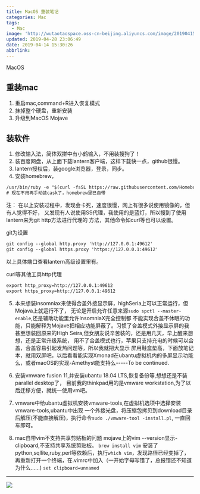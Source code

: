 ```yaml
---
title: MacOS 重装笔记
categories: Mac
tags:
  - Mac
image: 'http://wutaotaospace.oss-cn-beijing.aliyuncs.com/image/20190415_1.jpg'
updated: 2019-04-28 23:06:49
date: 2019-04-14 15:30:26
abbrlink:
---
```

MacOS
<!-- more -->
## 重装mac
1. 重启mac,command+R进入恢复模式
2. 抹掉整个硬盘，重新安装
3. 升级到MacOS Mojave
## 装软件
1. 修改输入法，简体双拼中有小鹤输入，不用装搜狗了！
2. 装百度网盘，从上面下载lantern客户端，这样下载快一点，github很慢。
3. lantern授权后，装google浏览器，登录，同步。
4. 安装homebrew，
```txt
/usr/bin/ruby -e "$(curl -fsSL https://raw.githubusercontent.com/Homebrew/install/master/install)"
# 现在不用再手动装cask了，homebrew里已自带
```
注： 在以上安装过程中，发现会卡死，速度很慢，网上有很多说使用镜像的，但有人觉得不好，
又发现有人说使用SS代理，我使用的是蓝灯，所以搜到了使用lantern来为git http方法进行代理的
方法，其他命令如curl等也可以设置。

git为设置
```txt
git config --global http.proxy 'http://127.0.0.1:49612'
git config --global https.proxy 'https://127.0.0.1:49612'
```
以上具体端口查看lantern高级设置里有。

curl等其他工具http代理
```txt
export http_proxy=http://127.0.0.1:49612
export https_proxy=http://127.0.0.1:49612
```
5. 本来想装insomniax来使得合盖外接显示屏，highSeria上可以正常运行，但Mojava上就运行不了，
无论是开启允许任意来源`sudo spctl --master-enable`,还是辅助功能里允许InsomniaX完全控制都
不能实现合盖不休眠的功能，只能解释为Mojave把相应功能屏蔽了。习惯了合盖模式外接显示屏的我
甚至想装回原来的High Seira,但女朋友说辛苦装的，还是用几天，早上醒来想想，还是正常升级系统，
用不了合盖模式也行，苹果只支持充电的时候可以合盖，合盖容易引起发热问题等，所以我就把大显示
屏用鞋盒垫高，下面放笔记本，就用双屏吧，以后看看能实现Xmonad在ubantu虚拟机内的多屏显示功能
么，或者macOS的实现-Amethyst能支持么-----To be continued.

6. 安装vmware fusion 11,并安装ubantu 18.04 LTS,恢复备份等,想想还是不装parallel desktop了，
目前我的thinkpad用的是vmware workstation,为了以后迁移方便，就统一使用vm吧。

7. vmware中给ubantu虚拟机安装vmware-tools,在虚拟机选项中选择安装vmware-tools,ubantu中出现
一个外接光盘，将压缩包拷贝到download目录后解压(不能直接解压)，执行命令`sudo ./vmware-tool
-install.pl`, 一直回车即可。

8. mac自带vim不支持共享剪贴板的问题
mojave上的vim --version显示-clipboard,不支持共享系统剪贴板。
`brew install vim`
安装了python,sqllite,ruby,perl等依赖后，执行`which vim`，发现路径已经变掉了，
再重新打开一个终端，在.vimrc中加入（一开始字母写错了，总报错还不知道为什么......)
`set clipboard=unnamed`


<hr />
<img src="http://wutaotaospace.oss-cn-beijing.aliyuncs.com/image/20190415_1.jpg" class="full-image" />

